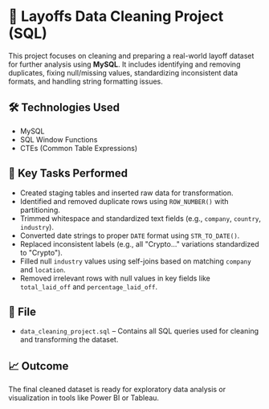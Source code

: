# 🧹 Layoffs Data Cleaning Project (SQL)

This project focuses on cleaning and preparing a real-world layoff dataset for further analysis using **MySQL**. It includes identifying and removing duplicates, fixing null/missing values, standardizing inconsistent data formats, and handling string formatting issues.

## 🛠️ Technologies Used
- MySQL
- SQL Window Functions
- CTEs (Common Table Expressions)

## 📌 Key Tasks Performed
- Created staging tables and inserted raw data for transformation.
- Identified and removed duplicate rows using `ROW_NUMBER()` with partitioning.
- Trimmed whitespace and standardized text fields (e.g., `company`, `country`, `industry`).
- Converted date strings to proper `DATE` format using `STR_TO_DATE()`.
- Replaced inconsistent labels (e.g., all "Crypto..." variations standardized to "Crypto").
- Filled null `industry` values using self-joins based on matching `company` and `location`.
- Removed irrelevant rows with null values in key fields like `total_laid_off` and `percentage_laid_off`.

## 📁 File
- `data_cleaning_project.sql` – Contains all SQL queries used for cleaning and transforming the dataset.

## 📈 Outcome
The final cleaned dataset is ready for exploratory data analysis or visualization in tools like Power BI or Tableau.

